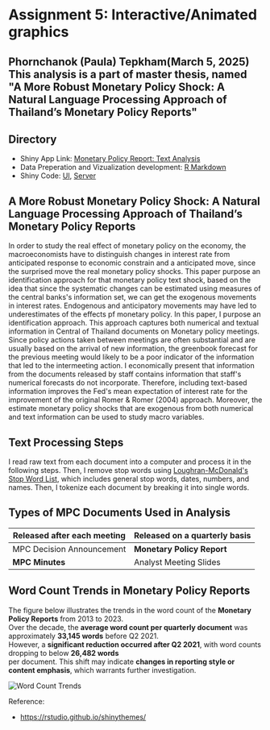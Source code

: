 # Assignment 5: Interactive/Animated graphics 
Phornchanok (Paula) Tepkham\(March 5, 2025)
This analysis is a part of master thesis, named "A More Robust Monetary Policy Shock: A Natural Language Processing Approach of Thailand’s Monetary Policy Reports"
---

## Directory
- Shiny App Link: [Monetary Policy Report: Text Analysis](https://phornchanokt.shinyapps.io/final_project_phornchanokt/)
- Data Preperation and Vizualization development: [R Markdown](final_project/prep_rds.Rmd)
- Shiny Code: [UI](final_project/ui.R), [Server](final_project/server.R)

## A More Robust Monetary Policy Shock: A Natural Language Processing Approach of Thailand’s Monetary Policy Reports

In order to study the real effect of monetary policy on the economy, the macroeconomists have to distinguish changes in interest rate from anticipated response to economic constrain and a anticipated move, since the surprised move the real monetary policy shocks. This paper purpose an identification approach for that monetary policy text shock, based on the idea that since the systematic changes can be estimated using measures of the central banks's information set, we can get the exogenous movements in interest rates. Endogenous and anticipatory movements may have led to underestimates of the effects pf monetary policy. In this paper, I purpose an identification approach. This approach captures both numerical and textual information in Central of Thailand documents on Monetary policy meetings. Since policy actions taken between meetings are often substantial and are usually based on the arrival of new information, the greenbook forecast for the previous meeting would likely to be a poor indicator of the information that led to the intermeeting action. I economically present that information from the documents released by staff contains information that staff's numerical forecasts do not incorporate. Therefore, including text-based information improves the Fed's mean expectation of interest rate for the improvement of the original Romer & Romer (2004) approach. Moreover, the estimate monetary policy shocks that are exogenous from both numerical and text information can be used to study macro variables.

## Text Processing Steps

I read raw text from each document into a computer and process it in the following steps.  Then, I remove stop words using [Loughran-McDonald's Stop Word List](https://sraf.nd.edu/textual-analysis/stopwords/), which includes general stop words, dates, numbers, and names. Then, I tokenize each document by breaking it into single words.

## Types of MPC Documents Used in Analysis

| Released after each meeting        | Released on a quarterly basis      |
|------------------------------------|------------------------------------|
| MPC Decision Announcement         | **Monetary Policy Report**         |
| **MPC Minutes**                   | Analyst Meeting Slides            |

## Word Count Trends in Monetary Policy Reports

The figure below illustrates the trends in the word count of the **Monetary Policy Reports** from 2013 to 2023.  
Over the decade, the **average word count per quarterly document** was approximately **33,145 words** before Q2 2021.  
However, a **significant reduction occurred after Q2 2021**, with word counts dropping to below **26,482 words**  
per document. This shift may indicate **changes in reporting style or content emphasis**, which warrants further investigation.

![Word Count Trends](final_project/word_count.png)  

Reference: 
- https://rstudio.github.io/shinythemes/ 
